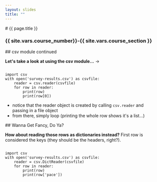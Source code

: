```yaml
---
layout: slides
title: ""
---
```


<section markdown="block" class="intro-slide">
# {{ page.title }}

### {{ site.vars.course_number}}-{{ site.vars.course_section }}

<p><small></small></p>
</section>

<section markdown="block">
## csv module continued

__Let's take a look at using the csv module...__ &rarr;
<pre><code data-trim contenteditable>
import csv
with open('survey-results.csv') as csvfile:
    reader = csv.reader(csvfile)
    for row in reader:
        print(row)
        print(row[0])
</code></pre>

* notice that the reader object is created by calling <code>csv.reader</code> and passing in a file object
* from there, simply loop (printing the whole row shows it's a list...)
</section>

<section markdown="block">
## Wanna Get Fancy, Do Ya?

__How about reading those rows as dictionaries instead?__ First row is considered the keys (they should be the headers, right?).

<pre><code data-trim contenteditable>
import csv
with open('survey-results.csv') as csvfile:
    reader = csv.DictReader(csvfile)
    for row in reader:
        print(row)
        print(row['pace'])
</code></pre>
</section>
